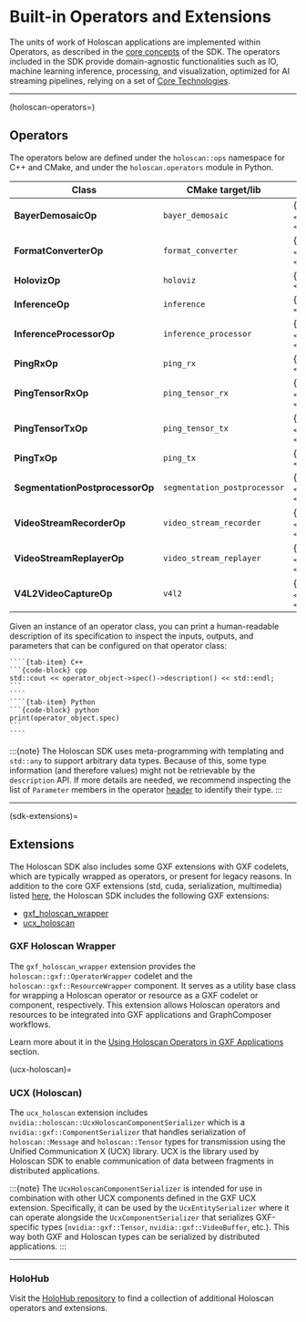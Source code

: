 # Built-in Operators and Extensions

The units of work of Holoscan applications are implemented within Operators, as described in the [core concepts](holoscan_core.md) of the SDK. The operators included in the SDK provide domain-agnostic functionalities such as IO, machine learning inference, processing, and visualization, optimized for AI streaming pipelines, relying on a set of [Core Technologies](relevant_technologies.md).

___

(holoscan-operators=)
## Operators

The operators below are defined under the `holoscan::ops` namespace for C++ and CMake, and under the `holoscan.operators` module in Python.

| Class    | CMake target/lib | Documentation                  |
|--------- |----------------- |------------------------------- |
| **BayerDemosaicOp** | `bayer_demosaic` | {cpp:class}`C++ <holoscan::ops::BayerDemosaicOp>`/{py:class}`Python <holoscan.operators.BayerDemosaicOp>` |
| **FormatConverterOp** | `format_converter` | {cpp:class}`C++ <holoscan::ops::FormatConverterOp>`/{py:class}`Python <holoscan.operators.FormatConverterOp>` |
| **HolovizOp** | `holoviz` | {cpp:class}`C++ <holoscan::ops::HolovizOp>`/{py:class}`Python <holoscan.operators.HolovizOp>` |
| **InferenceOp** | `inference` | {cpp:class}`C++ <holoscan::ops::InferenceOp>`/{py:class}`Python <holoscan.operators.InferenceOp>` |
| **InferenceProcessorOp** | `inference_processor` | {cpp:class}`C++ <holoscan::ops::InferenceProcessorOp>`/{py:class}`Python <holoscan.operators.InferenceProcessorOp>` |
| **PingRxOp** | `ping_rx` | {cpp:class}`C++ <holoscan::ops::PingRxOp>`/{py:class}`Python <holoscan.operators.PingRxOp>` |
| **PingTensorRxOp** | `ping_tensor_rx` | {cpp:class}`C++ <holoscan::ops::PingTensorRxOp>`/{py:class}`Python <holoscan.operators.PingTensorRxOp>` |
| **PingTensorTxOp** | `ping_tensor_tx` | {cpp:class}`C++ <holoscan::ops::PingTensorTxOp>`/{py:class}`Python <holoscan.operators.PingTensorTxOp>` |
| **PingTxOp** | `ping_tx` | {cpp:class}`C++ <holoscan::ops::PingTxOp>`/{py:class}`Python <holoscan.operators.PingTxOp>` |
| **SegmentationPostprocessorOp** | `segmentation_postprocessor` | {cpp:class}`C++ <holoscan::ops::SegmentationPostprocessorOp>`/{py:class}`Python <holoscan.operators.SegmentationPostprocessorOp>` |
| **VideoStreamRecorderOp** | `video_stream_recorder` | {cpp:class}`C++ <holoscan::ops::VideoStreamRecorderOp>`/{py:class}`Python <holoscan.operators.VideoStreamRecorderOp>` |
| **VideoStreamReplayerOp** | `video_stream_replayer` | {cpp:class}`C++ <holoscan::ops::VideoStreamReplayerOp>`/{py:class}`Python <holoscan.operators.VideoStreamReplayerOp>` |
| **V4L2VideoCaptureOp** | `v4l2` | {cpp:class}`C++ <holoscan::ops::V4L2VideoCaptureOp>`/{py:class}`Python <holoscan.operators.V4L2VideoCaptureOp>` |

Given an instance of an operator class, you can print a human-readable description of its specification to inspect the inputs, outputs, and parameters that can be configured on that operator class:

`````{tab-set}
````{tab-item} C++
```{code-block} cpp
std::cout << operator_object->spec()->description() << std::endl;
```
````
````{tab-item} Python
```{code-block} python
print(operator_object.spec)
```
````
`````

:::{note}
The Holoscan SDK uses meta-programming with templating and `std::any` to support arbitrary data types. Because of this, some type information (and therefore values) might not be retrievable by the `description` API. If more details are needed, we recommend inspecting the list of `Parameter` members in the operator [header](https://github.com/nvidia-holoscan/holoscan-sdk/blob/main/include/holoscan/operators) to identify their type.
:::
___

(sdk-extensions)=
## Extensions

The Holoscan SDK also includes some GXF extensions with GXF codelets, which are typically wrapped as operators, or present for legacy reasons. In addition to the core GXF extensions (std, cuda, serialization, multimedia) listed [here](gxf/doc/index.md), the Holoscan SDK includes the following GXF extensions:
- [gxf_holoscan_wrapper](#gxf-holoscan-wrapper)
- [ucx_holoscan](#ucx-holoscan)

### GXF Holoscan Wrapper

The `gxf_holoscan_wrapper` extension provides the `holoscan::gxf::OperatorWrapper` codelet and the `holoscan::gxf::ResourceWrapper` component. It serves as a utility base class for wrapping a Holoscan operator or resource as a GXF codelet or component, respectively. This extension allows Holoscan operators and resources to be integrated into GXF applications and GraphComposer workflows.

Learn more about it in the [Using Holoscan Operators in GXF Applications](gxf/gxf_wrap_holoscan.md) section.

(ucx-holoscan)=
### UCX (Holoscan)

The `ucx_holoscan` extension includes `nvidia::holoscan::UcxHoloscanComponentSerializer` which is a `nvidia::gxf::ComponentSerializer` that handles serialization of `holoscan::Message` and `holoscan::Tensor` types for transmission using the Unified Communication X (UCX) library. UCX is the library used by Holoscan SDK to enable communication of data between fragments in distributed applications.

:::{note}
The `UcxHoloscanComponentSerializer` is intended for use in combination with other UCX components defined in the GXF UCX extension. Specifically, it can be used by the `UcxEntitySerializer` where it can operate alongside the `UcxComponentSerializer` that serializes GXF-specific types (`nvidia::gxf::Tensor`, `nvidia::gxf::VideoBuffer`, etc.). This way both GXF and Holoscan types can be serialized by distributed applications.
:::

___

### HoloHub

Visit the [HoloHub repository](https://github.com/nvidia-holoscan/holohub) to find a collection of additional Holoscan operators and extensions.
